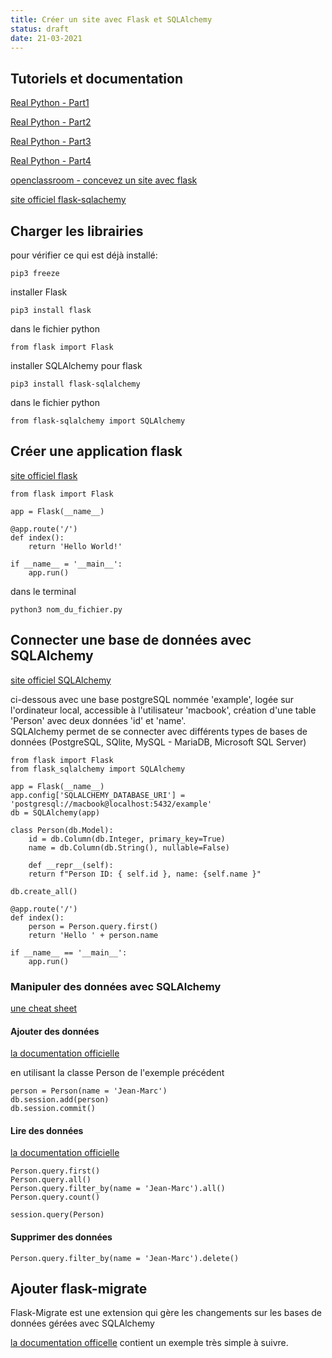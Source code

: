 ```yaml
---
title: Créer un site avec Flask et SQLAlchemy
status: draft
date: 21-03-2021
---
```


## Tutoriels et documentation

[Real Python - Part1](https://realpython.com/flask-connexion-rest-api/)

[Real Python - Part2](https://realpython.com/flask-connexion-rest-api-part-2/)

[Real Python - Part3](https://realpython.com/flask-connexion-rest-api-part-3/)

[Real Python - Part4](https://realpython.com/flask-connexion-rest-api-part-4/)

[openclassroom - concevez un site avec flask](https://openclassrooms.com/fr/courses/4425066-concevez-un-site-avec-flask)

[site officiel flask-sqlachemy](https://flask-sqlalchemy.palletsprojects.com/en/2.x/)

## Charger les librairies

pour vérifier ce qui est déjà installé:

    pip3 freeze

installer Flask

    pip3 install flask

dans le fichier python

    from flask import Flask

installer SQLAlchemy pour flask

    pip3 install flask-sqlalchemy

dans le fichier python

    from flask-sqlalchemy import SQLAlchemy

## Créer une application flask

[site officiel flask](https://flask.palletsprojects.com/en/1.0.x/quickstart/#a-minimal-application)

    from flask import Flask

    app = Flask(__name__)

    @app.route('/')
    def index():
        return 'Hello World!'

    if __name__ = '__main__':
        app.run()

dans le terminal

    python3 nom_du_fichier.py

## Connecter une base de données avec SQLAlchemy

[site officiel SQLAlchemy](https://www.sqlalchemy.org/)

ci-dessous avec une base postgreSQL nommée 'example', logée sur l'ordinateur local, accessible à l'utilisateur 'macbook', création d'une table 'Person' avec deux données 'id' et 'name'.  
SQLAlchemy permet de se connecter avec différents types de bases de données (PostgreSQL, SQlite, MySQL - MariaDB, Microsoft SQL Server)  

    from flask import Flask
    from flask_sqlalchemy import SQLAlchemy

    app = Flask(__name__)
    app.config['SQLALCHEMY_DATABASE_URI'] = 'postgresql://macbook@localhost:5432/example'
    db = SQLAlchemy(app)

    class Person(db.Model):
        id = db.Column(db.Integer, primary_key=True)
        name = db.Column(db.String(), nullable=False)

        def __repr__(self):
        return f"Person ID: { self.id }, name: {self.name }"

    db.create_all()

    @app.route('/')
    def index():
        person = Person.query.first()
        return 'Hello ' + person.name

    if __name__ == '__main__':
        app.run()

### Manipuler des données avec SQLAlchemy

[une cheat sheet](https://video.udacity-data.com/topher/2019/August/5d5a52af_query-cheat-sheet/query-cheat-sheet.pdf)

#### Ajouter des données

[la documentation officielle](https://docs.sqlalchemy.org/en/14/orm/session.html)

en utilisant la classe Person de l'exemple précédent

    person = Person(name = 'Jean-Marc')
    db.session.add(person)
    db.session.commit()

#### Lire des données

[la documentation officielle](https://docs.sqlalchemy.org/en/14/orm/loading_objects.html)

    Person.query.first()
    Person.query.all()
    Person.query.filter_by(name = 'Jean-Marc').all()
    Person.query.count()

    session.query(Person)

#### Supprimer des données

    Person.query.filter_by(name = 'Jean-Marc').delete()

## Ajouter flask-migrate

Flask-Migrate est une extension qui gère les changements sur les bases de données gérées avec SQLAlchemy

[la documentation officelle](https://flask-migrate.readthedocs.io/en/latest/) contient un exemple très simple à suivre.